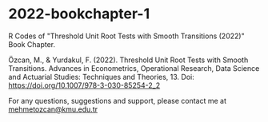 # 2022-bookchapter-1
R Codes of "Threshold Unit Root Tests with Smooth Transitions (2022)" Book Chapter. 

Özcan, M., & Yurdakul, F. (2022). Threshold Unit Root Tests with Smooth Transitions. Advances in Econometrics, Operational Research, Data Science and Actuarial Studies: Techniques and Theories, 13. Doi: https://doi.org/10.1007/978-3-030-85254-2_2 

For any questions, suggestions and support, please contact me at mehmetozcan@kmu.edu.tr 
